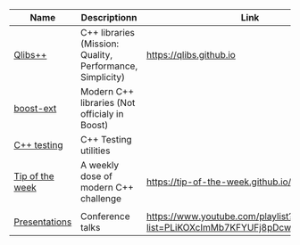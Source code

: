 | Name | Descriptionn | Link |
|-|-|-|
| [Qlibs++](https://github.com/qlibs) | C++ libraries (Mission: Quality, Performance, Simplicity) | https://qlibs.github.io |
| [boost-ext](https://github.com/boost-ext) | Modern C++ libraries (Not officialy in Boost) | | 
| [C++ testing](https://github.com/cpp-testing) |C++ Testing utilities | |
| [Tip of the week](https://github.com/tip-of-the-week) | A weekly dose of modern C++ challenge | https://tip-of-the-week.github.io/cpp |
| | | |
| [Presentations](https://github.com/krzysztof-jusiak/talks) | Conference talks | https://www.youtube.com/playlist?list=PLiKOXcImMb7KFYUFj8pDcwD9wp1JoAd_2 | 
